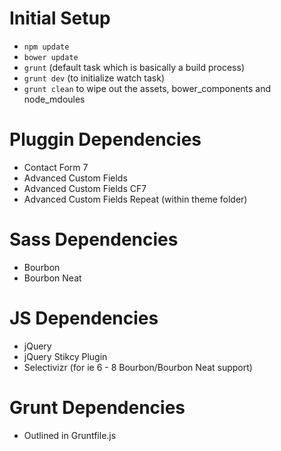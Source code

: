 
Initial Setup
===

- `npm update`
- `bower update`
- `grunt` (default task which is basically a build process)
- `grunt dev` (to initialize watch task)
- `grunt clean` to wipe out the assets, bower_components and node_mdoules

Pluggin Dependencies
===
- Contact Form 7
- Advanced Custom Fields
- Advanced Custom Fields CF7
- Advanced Custom Fields Repeat (within theme folder)

Sass Dependencies
===
- Bourbon
- Bourbon Neat

JS Dependencies
===
- jQuery
- jQuery Stikcy Plugin
- Selectivizr (for ie 6 - 8 Bourbon/Bourbon Neat support)

Grunt Dependencies
===
- Outlined in Gruntfile.js
